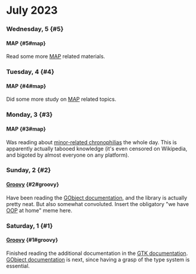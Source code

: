# July 2023

### Wednesday, 5 {#5}

#### MAP {#5#map}

Read some more [MAP](../../pensieve/minor-attracted-person.md) related materials.

### Tuesday, 4 {#4}

#### MAP {#4#map}

Did some more study on [MAP](../../pensieve/minor-attracted-person.md) related topics.

### Monday, 3 {#3}

#### MAP {#3#map}

Was reading about [minor-related chronophilias](../../pensieve/minor-attracted-person.md) the whole day. This is apparently actually tabooed knowledge (it's even censored on Wikipedia, and bigoted by almost everyone on any platform).

### Sunday, 2 {#2}

#### [Groovy](../../git.md#groovy) {#2#groovy}

Have been reading the [GObject documentation](https://docs.gtk.org/gobject), and the library is actually pretty neat. But also somewhat convoluted. Insert the obligatory "we have [OOP](https://en.wikipedia.org/wiki/Object-oriented_programming) at home" meme here.

### Saturday, 1 {#1}

#### [Groovy](../../git.md#groovy) {#1#groovy}

Finished reading the additional documentation in the [GTK documentation](https://docs.gtk.org/gtk4). [GObject documentation](https://docs.gtk.org/gobject) is next, since having a grasp of the type system is essential.
